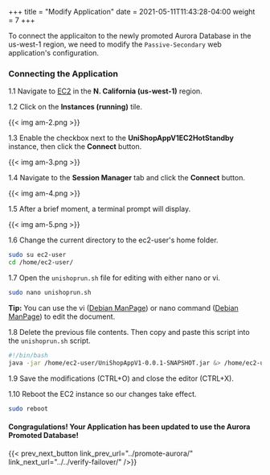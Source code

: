 +++
title = "Modify Application"
date =  2021-05-11T11:43:28-04:00
weight = 7
+++

To connect the applicaiton to the newly promoted Aurora Database in the us-west-1 region, we need to modify the `Passive-Secondary` web application's configuration.

### Connecting the Application

1.1 Navigate to [EC2](https://us-west-1.console.aws.amazon.com/ec2/home?region=us-west-1#/) in the **N. California (us-west-1)** region.

1.2 Click on the **Instances (running)** tile.

{{< img am-2.png >}}

1.3 Enable the checkbox next to the **UniShopAppV1EC2HotStandby** instance, then click the **Connect** button.

{{< img am-3.png >}}

1.4 Navigate to the **Session Manager** tab and click the **Connect** button.

{{< img am-4.png >}}

1.5 After a brief moment, a terminal prompt will display.

{{< img am-5.png >}}

1.6 Change the current directory to the ec2-user's home folder.

```sh
sudo su ec2-user
cd /home/ec2-user/
```

1.7 Open the `unishoprun.sh` file for editing with either nano or vi.

```sh
sudo nano unishoprun.sh
```

**Tip:** You can use the vi ([Debian ManPage]((https://manpages.debian.org/buster/vim/vi.1.en.html))) or nano command ([Debian ManPage](https://manpages.debian.org/stretch/nano/nano.1.en.html)) to edit the document.

1.8 Delete the previous file contents.  Then copy and paste this script into the `unishoprun.sh` script.

```sh
#!/bin/bash
java -jar /home/ec2-user/UniShopAppV1-0.0.1-SNAPSHOT.jar &> /home/ec2-user/app.log &
```

1.9 Save the modifications (CTRL+O) and close the editor (CTRL+X).

1.10 Reboot the EC2 instance so our changes take effect.

```sh
sudo reboot
```

#### Congragulations!  Your Application has been updated to use the Aurora Promoted Database!

{{< prev_next_button link_prev_url="../promote-aurora/" link_next_url="../../verify-failover/" />}}

